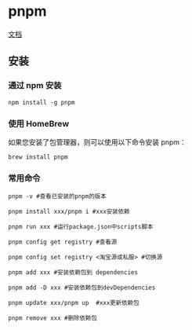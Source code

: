 # pnpm

[文档](https://pnpm.io/zh/installation)

## 安装

### 通过 npm 安装​

```shell
npm install -g pnpm
```

### 使用 HomeBrew​

如果您安装了包管理器，则可以使用以下命令安装 pnpm：

```shell
brew install pnpm
```



### 常用命令

```shell
pnpm -v #查看已安装的pnpm的版本

pnpm install xxx/pnpm i #xxx安装依赖

pnpm run xxx #运行package.json中scripts脚本

pnpm config get registry #查看源

pnpm config set registry <淘宝源或私服> #切换源

pnpm add xxx #安装依赖包到 dependencies

pnpm add -D xxx #安装依赖包到devDependencies

pnpm update xxx/pnpm up  #xxx更新依赖包

pnpm remove xxx #删除依赖包
```